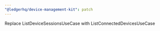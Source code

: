 ```yaml
---
"@ledgerhq/device-management-kit": patch
---
```


Replace ListDeviceSessionsUseCase with ListConnectedDevicesUseCase
